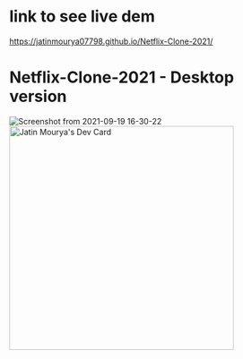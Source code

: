 # link to see live dem
https://jatinmourya07798.github.io/Netflix-Clone-2021/
# Netflix-Clone-2021 - Desktop version
![Screenshot from 2021-09-19 16-30-22](https://user-images.githubusercontent.com/55657605/133925295-e9adfb67-607d-4952-8566-b33626d0760a.png)
<a href="https://app.daily.dev/jatinmourya"><img src="https://api.daily.dev/devcards/46d1f8d2739e4ee1be7536956487346b.png?r=j6z" width="400" alt="Jatin Mourya's Dev Card"/></a>
